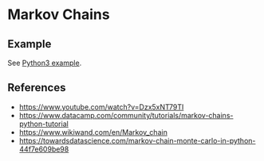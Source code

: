# Markov Chains

## Example

See [Python3 example](Code/markov_chains.py).

## References

-   <https://www.youtube.com/watch?v=Dzx5xNT79TI>
-   <https://www.datacamp.com/community/tutorials/markov-chains-python-tutorial>
-   <https://www.wikiwand.com/en/Markov_chain>
-   <https://towardsdatascience.com/markov-chain-monte-carlo-in-python-44f7e609be98>

